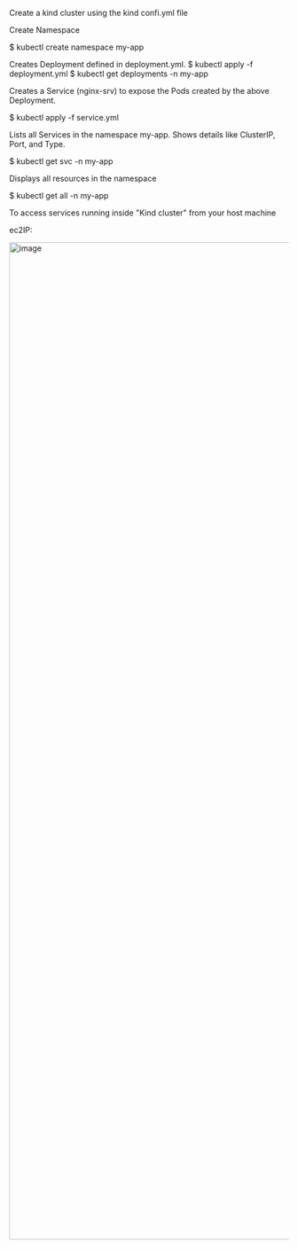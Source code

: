 Create a kind cluster using the kind confi.yml file

Create Namespace

$ kubectl create namespace my-app

Creates Deployment defined in deployment.yml.
$ kubectl apply -f deployment.yml 
$ kubectl get deployments -n my-app

Creates a Service (nginx-srv) to expose the Pods created by the above Deployment.

$ kubectl apply -f service.yml 

Lists all Services in the namespace my-app.
Shows details like ClusterIP, Port, and Type.

$ kubectl get svc -n my-app

Displays all resources in the namespace

$ kubectl get all -n my-app

To access services running inside "Kind  cluster" from your host machine

ec2IP:<service-port>








<img width="2880" height="1800" alt="image" src="https://github.com/user-attachments/assets/4becc5e1-f791-40fb-9bef-cfe8e5712806" />
